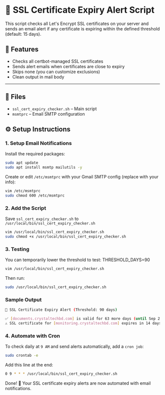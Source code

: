 # 🔐 SSL Certificate Expiry Alert Script
This script checks all Let's Encrypt SSL certificates on your server and sends an email alert if any certificate is expiring within the defined threshold (default: 15 days).

## 🚀 Features

- Checks all certbot-managed SSL certificates
- Sends alert emails when certificates are close to expiry
- Skips none (you can customize exclusions)
- Clean output in mail body

---

## 📁 Files

- `ssl_cert_expiry_checker.sh` – Main script
- `msmtprc` – Email SMTP configuration

## ⚙️ Setup Instructions

### 1. Setup Email Notifications
Install the required packages:

```bash
sudo apt update
sudo apt install msmtp mailutils -y
```
Create or edit `/etc/msmtprc` with your Gmail SMTP config (replace with your info):
```bash
vim /etc/msmtprc
sudo chmod 600 /etc/msmtprc
```

### 2. Add the Script

Save `ssl_cert_expiry_checker.sh` to `/usr/local/bin/ssl_cert_expiry_checker.sh`

```bash
vim /usr/local/bin/ssl_cert_expiry_checker.sh
sudo chmod +x /usr/local/bin/ssl_cert_expiry_checker.sh
```

### 3. Testing

You can temporarily lower the threshold to test:
THRESHOLD_DAYS=90
```bash
vim /usr/local/bin/ssl_cert_expiry_checker.sh
```
Then run:
```bash
sudo /usr/local/bin/ssl_cert_expiry_checker.sh
```

### Sample Output
```bash
🔐 SSL Certificate Expiry Alert (Threshold: 90 days)

✅ [documents.crystaltechbd.com] is valid for 63 more days (until Sep 28 10:34:04 2025)
⚠️ SSL certificate for [monitoring.crystaltechbd.com] expires in 14 days! (on Sep 12 08:39:40 2025)
```

### 4. Automate with Cron

To check daily at `9 AM` and send alerts automatically, add a `cron job`:
```bash
sudo crontab -e
```
Add this line at the end:

```bash
0 9 * * * /usr/local/bin/ssl_cert_expiry_checker.sh
```

Done! 🎉
Your SSL certificate expiry alerts are now automated with email notifications.

